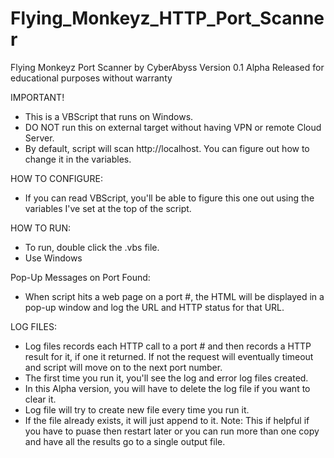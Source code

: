 # Flying_Monkeyz_HTTP_Port_Scanner

Flying Monkeyz Port Scanner by CyberAbyss
Version 0.1 Alpha
Released for educational purposes without warranty



IMPORTANT!
  - This is a VBScript that runs on Windows.
  - DO NOT run this on external target without having VPN or remote Cloud Server.
  - By default, script will scan http://localhost. You can figure out how to change it in the variables.

HOW TO CONFIGURE:
  - If you can read VBScript, you'll be able to figure this one out using the variables I've set at the top of the script.

HOW TO RUN:
  - To run, double click the .vbs file.
  - Use Windows

Pop-Up Messages on Port Found:
  -  When script hits a web page on a port #, the HTML will be displayed in a pop-up window and log the URL and HTTP status for that URL.


LOG FILES:
  - Log files records each HTTP call to a port # and then records a HTTP result for it, if one it returned. If not the request will eventually timeout and script will     move on to the next port number. 
  - The first time you run it, you'll see the log and error log files created. 
  - In this Alpha version, you will have to delete the log file if you want to clear it. 
  - Log file will try to create new file every time you run it. 
  - If the file already exists, it will just append to it. 
    Note: This if helpful if you have to puase then restart later or you can run more than one copy and have all the results go to a single output file.


